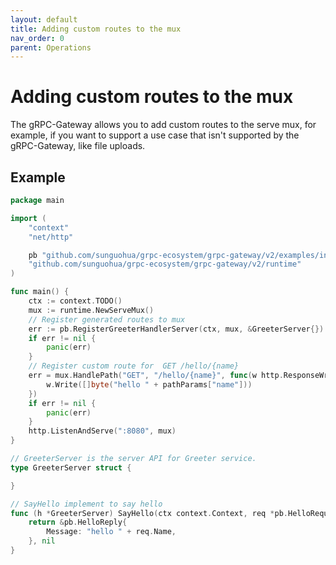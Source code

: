 ```yaml
---
layout: default
title: Adding custom routes to the mux
nav_order: 0
parent: Operations
---
```


# Adding custom routes to the mux

The gRPC-Gateway allows you to add custom routes to the serve mux, for example, if you want to support a use case that isn't supported by the gRPC-Gateway, like file uploads.

## Example

```go
package main

import (
	"context"
	"net/http"

	pb "github.com/sunguohua/grpc-ecosystem/grpc-gateway/v2/examples/internal/helloworld"
	"github.com/sunguohua/grpc-ecosystem/grpc-gateway/v2/runtime"
)

func main() {
	ctx := context.TODO()
	mux := runtime.NewServeMux()
	// Register generated routes to mux
	err := pb.RegisterGreeterHandlerServer(ctx, mux, &GreeterServer{})
	if err != nil {
		panic(err)
	}
	// Register custom route for  GET /hello/{name}
	err = mux.HandlePath("GET", "/hello/{name}", func(w http.ResponseWriter, r *http.Request, pathParams map[string]string) {
		w.Write([]byte("hello " + pathParams["name"]))
	})
	if err != nil {
		panic(err)
	}
	http.ListenAndServe(":8080", mux)
}

// GreeterServer is the server API for Greeter service.
type GreeterServer struct {

}

// SayHello implement to say hello
func (h *GreeterServer) SayHello(ctx context.Context, req *pb.HelloRequest) (*pb.HelloReply, error) {
	return &pb.HelloReply{
		Message: "hello " + req.Name,
	}, nil
}
```
